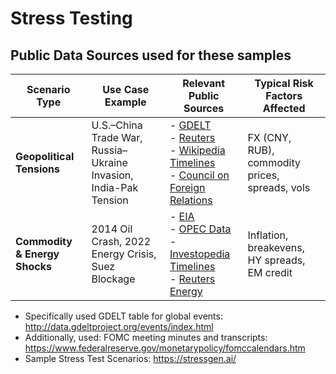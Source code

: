 # Stress Testing

## Public Data Sources used for these samples

| **Scenario Type**                  | **Use Case Example**                              | **Relevant Public Sources**                                                                                                                                                                                                 | **Typical Risk Factors Affected**                 |
| ---------------------------------- | ------------------------------------------------- | --------------------------------------------------------------------------------------------------------------------------------------------------------------------------------------------------------------------------- | ------------------------------------------------- |
| **Geopolitical Tensions**      | U.S.–China Trade War, Russia–Ukraine Invasion, India-Pak Tension     | - [GDELT](https://www.gdeltproject.org/) <br> - [Reuters](https://www.reuters.com/) <br> - [Wikipedia Timelines](https://en.wikipedia.org/) <br> - [Council on Foreign Relations](https://www.cfr.org/)                     | FX (CNY, RUB), commodity prices, spreads, vols    |
| **Commodity & Energy Shocks**  | 2014 Oil Crash, 2022 Energy Crisis, Suez Blockage | - [EIA](https://www.eia.gov/) <br> - [OPEC Data](https://www.opec.org/) <br> - [Investopedia Timelines](https://www.investopedia.com/) <br> - [Reuters Energy](https://www.reuters.com/business/energy/)                    | Inflation, breakevens, HY spreads, EM credit      |

- Specifically used GDELT table for global events: http://data.gdeltproject.org/events/index.html
- Additionally, used: FOMC meeting minutes and transcripts: https://www.federalreserve.gov/monetarypolicy/fomccalendars.htm
- Sample Stress Test Scenarios: https://stressgen.ai/
